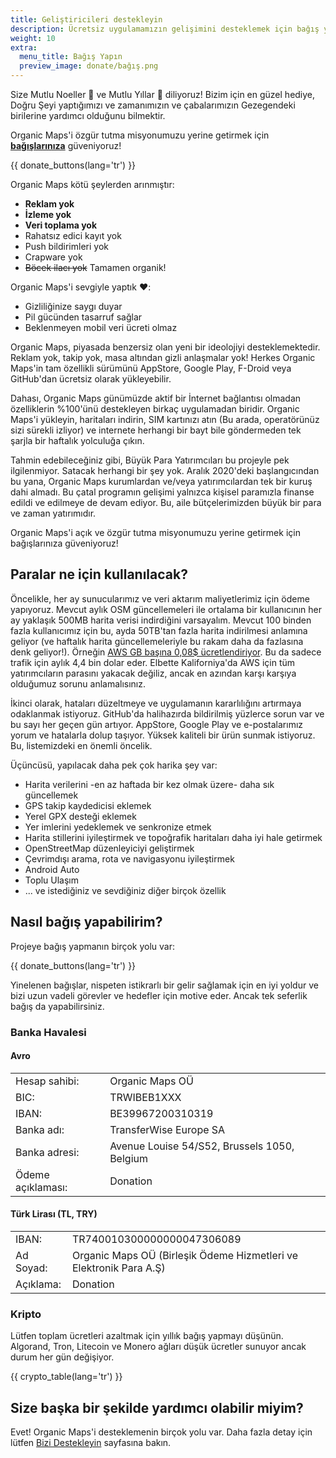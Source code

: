 ```yaml
---
title: Geliştiricileri destekleyin
description: Ücretsiz uygulamamızın gelişimini desteklemek için bağış yapın
weight: 10
extra:
  menu_title: Bağış Yapın
  preview_image: donate/bağış.png
---
```


Size Mutlu Noeller 🎅 ve Mutlu Yıllar 🎄 diliyoruz! Bizim için en güzel hediye, Doğru Şeyi yaptığımızı ve zamanımızın ve çabalarımızın Gezegendeki birilerine yardımcı olduğunu bilmektir.

Organic Maps'i özgür tutma misyonumuzu yerine getirmek için **[bağışlarınıza][donate]** güveniyoruz!

{{ donate_buttons(lang='tr') }}

Organic Maps kötü şeylerden arınmıştır:

- **Reklam yok**
- **İzleme yok**
- **Veri toplama yok**
- Rahatsız edici kayıt yok
- Push bildirimleri yok
- Crapware yok
- <s>Böcek ilacı yok</s> Tamamen organik!

Organic Maps'i sevgiyle yaptık ❤️:

- Gizliliğinize saygı duyar
- Pil gücünden tasarruf sağlar
- Beklenmeyen mobil veri ücreti olmaz

Organic Maps, piyasada benzersiz olan yeni bir ideolojiyi desteklemektedir. Reklam yok, takip yok, masa altından gizli anlaşmalar yok! Herkes Organic Maps'in tam özellikli sürümünü AppStore, Google Play, F-Droid veya GitHub'dan ücretsiz olarak yükleyebilir.

Dahası, Organic Maps günümüzde aktif bir İnternet bağlantısı olmadan özelliklerin %100'ünü destekleyen birkaç uygulamadan biridir. Organic Maps'i yükleyin, haritaları indirin, SIM kartınızı atın (Bu arada, operatörünüz sizi sürekli izliyor) ve internete herhangi bir bayt bile göndermeden tek şarjla bir haftalık yolculuğa çıkın.

Tahmin edebileceğiniz gibi, Büyük Para Yatırımcıları bu projeyle pek ilgilenmiyor. Satacak herhangi bir şey yok. Aralık 2020'deki başlangıcından bu yana, Organic Maps kurumlardan ve/veya yatırımcılardan tek bir kuruş dahi almadı. Bu çatal programın gelişimi yalnızca kişisel paramızla finanse edildi ve edilmeye de devam ediyor. Bu, aile bütçelerimizden büyük bir para ve zaman yatırımıdır.

Organic Maps'i açık ve özgür tutma misyonumuzu yerine getirmek için bağışlarınıza güveniyoruz!

## Paralar ne için kullanılacak?

Öncelikle, her ay sunucularımız ve veri aktarım maliyetlerimiz için ödeme yapıyoruz. Mevcut aylık OSM güncellemeleri ile ortalama bir kullanıcının her ay yaklaşık 500MB harita verisi indirdiğini varsayalım. Mevcut 100 binden fazla kullanıcımız için bu, ayda 50TB'tan fazla harita indirilmesi anlamına geliyor (ve haftalık harita güncellemeleriyle bu rakam daha da fazlasına denk geliyor!). Örneğin [AWS GB başına 0,08$ ücretlendiriyor](https://aws.amazon.com/ec2/pricing/on-demand/#Data_Transfer). Bu da sadece trafik için aylık 4,4 bin dolar eder. Elbette Kaliforniya'da AWS için tüm yatırımcıların parasını yakacak değiliz, ancak en azından karşı karşıya olduğumuz sorunu anlamalısınız.

İkinci olarak, hataları düzeltmeye ve uygulamanın kararlılığını artırmaya odaklanmak istiyoruz. GitHub'da halihazırda bildirilmiş yüzlerce sorun var ve bu sayı her geçen gün artıyor. AppStore, Google Play ve e-postalarımız yorum ve hatalarla dolup taşıyor. Yüksek kaliteli bir ürün sunmak istiyoruz. Bu, listemizdeki en önemli öncelik.

Üçüncüsü, yapılacak daha pek çok harika şey var:

- Harita verilerini -en az haftada bir kez olmak üzere- daha sık güncellemek
- GPS takip kaydedicisi eklemek
- Yerel GPX desteği eklemek
- Yer imlerini yedeklemek ve senkronize etmek
- Harita stillerini iyileştirmek ve topoğrafik haritaları daha iyi hale getirmek
- OpenStreetMap düzenleyiciyi geliştirmek
- Çevrimdışı arama, rota ve navigasyonu iyileştirmek
- Android Auto
- Toplu Ulaşım
- ... ve istediğiniz ve sevdiğiniz diğer birçok özellik

## Nasıl bağış yapabilirim?

Projeye bağış yapmanın birçok yolu var:

{{ donate_buttons(lang='tr') }}

Yinelenen bağışlar, nispeten istikrarlı bir gelir sağlamak için
en iyi yoldur ve bizi uzun vadeli görevler ve hedefler için motive
eder. Ancak tek seferlik bağış da yapabilirsiniz.

### Banka Havalesi

#### Avro

|                   |                                              |
| ----------------- | -------------------------------------------- |
| Hesap sahibi:     | Organic Maps OÜ                              |
| BIC:              | TRWIBEB1XXX                                  |
| IBAN:             | BE39967200310319                             |
| Banka adı:        | TransferWise Europe SA                       |
| Banka adresi:     | Avenue Louise 54/S52, Brussels 1050, Belgium |
| Ödeme açıklaması: | Donation                                     |

#### Türk Lirası (TL, TRY)

|           |                                                                    |
| --------- | ------------------------------------------------------------------ |
| IBAN:     | TR740010300000000047306089                                         |
| Ad Soyad: | Organic Maps OÜ (Birleşik Ödeme Hizmetleri ve Elektronik Para A.Ş) |
| Açıklama: | Donation                                                           |

### Kripto

Lütfen toplam ücretleri azaltmak için yıllık bağış yapmayı düşünün.
Algorand, Tron, Litecoin ve Monero ağları düşük ücretler sunuyor ancak durum her gün değişiyor.

{{ crypto_table(lang='tr') }}

## Size başka bir şekilde yardımcı olabilir miyim?

Evet! Organic Maps'i desteklemenin birçok yolu var. Daha fazla
detay için lütfen [Bizi Destekleyin](@/support-us/index.tr.md) sayfasına bakın.

[donate]: https://donate.organicmaps.app
